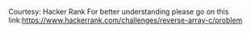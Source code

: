 Courtesy: Hacker Rank
For better understanding please go on this link:https://www.hackerrank.com/challenges/reverse-array-c/problem
